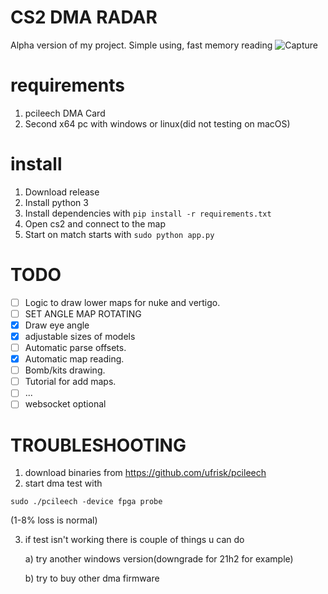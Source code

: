 # CS2 DMA RADAR
Alpha version of my project. Simple using, fast memory reading
![Capture](https://cdn.discordapp.com/attachments/667075233215414272/1201188881895276615/simplescreenrecorder-2024-01-28_17_55_40_2.gif?ex=65c8e952&is=65b67452&hm=0899f733e52c680a8661027609d28c7417f796ffbc6bf8ee0a460a3cd3776905&)
# requirements
1. pcileech DMA Card
2. Second x64 pc with windows or linux(did not testing on macOS)
# install
1. Download release
2. Install python 3
3. Install dependencies with ```pip install -r requirements.txt```
4. Open cs2 and connect to the map
5. Start on match starts with ```sudo python app.py```

# TODO
- [ ] Logic to draw lower maps for nuke and vertigo.
- [ ] SET ANGLE MAP ROTATING
- [x] Draw eye angle
- [x] adjustable sizes of models
- [ ] Automatic parse offsets.
- [x] Automatic map reading.
- [ ] Bomb/kits drawing.
- [ ] Tutorial for add maps.
- [ ] ...
- [ ] websocket optional

# TROUBLESHOOTING
1. download binaries from https://github.com/ufrisk/pcileech
2. start dma test with
```
sudo ./pcileech -device fpga probe
```
(1-8% loss is normal)

3. if test isn't working there is couple of things u can do

   a) try another windows version(downgrade for 21h2 for example)
   
   b) try to buy other dma firmware 
